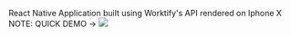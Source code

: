 React Native Application built using Worktify's API rendered on Iphone X
NOTE: QUICK DEMO -> <img src="/redux-reminderapp/assets/reactnative.gif"/>
